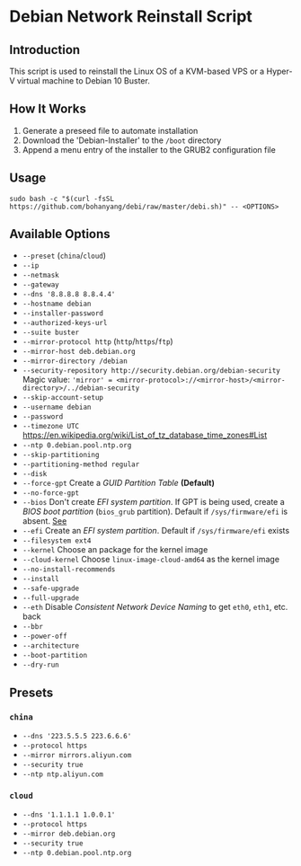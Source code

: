 # Debian Network Reinstall Script

## Introduction

This script is used to reinstall the Linux OS of a KVM-based VPS or a Hyper-V virtual machine to Debian 10 Buster.

## How It Works

1. Generate a preseed file to automate installation
2. Download the 'Debian-Installer' to the `/boot` directory
3. Append a menu entry of the installer to the GRUB2 configuration file

## Usage

    sudo bash -c "$(curl -fsSL https://github.com/bohanyang/debi/raw/master/debi.sh)" -- <OPTIONS>

## Available Options

 - `--preset` (`china`/`cloud`)
 - `--ip`
 - `--netmask`
 - `--gateway`
 - `--dns '8.8.8.8 8.8.4.4'`
 - `--hostname debian`
 - `--installer-password`
 - `--authorized-keys-url`
 - `--suite buster`
 - `--mirror-protocol http` (`http`/`https`/`ftp`)
 - `--mirror-host deb.debian.org`
 - `--mirror-directory /debian`
 - `--security-repository http://security.debian.org/debian-security` Magic value: `'mirror' = <mirror-protocol>://<mirror-host>/<mirror-directory>/../debian-security`
 - `--skip-account-setup`
 - `--username debian`
 - `--password`
 - `--timezone UTC` https://en.wikipedia.org/wiki/List_of_tz_database_time_zones#List
 - `--ntp 0.debian.pool.ntp.org`
 - `--skip-partitioning`
 - `--partitioning-method regular`
 - `--disk`
 - `--force-gpt` Create a *GUID Partition Table* **(Default)**
 - `--no-force-gpt`
 - `--bios` Don't create *EFI system partition*. If GPT is being used, create a *BIOS boot partition* (`bios_grub` partition). Default if `/sys/firmware/efi` is absent. [See](https://askubuntu.com/a/501360)
 - `--efi` Create an *EFI system partition*. Default if `/sys/firmware/efi` exists
 - `--filesystem ext4`
 - `--kernel` Choose an package for the kernel image
 - `--cloud-kernel` Choose `linux-image-cloud-amd64` as the kernel image
 - `--no-install-recommends`
 - `--install`
 - `--safe-upgrade`
 - `--full-upgrade`
 - `--eth` Disable *Consistent Network Device Naming* to get `eth0`, `eth1`, etc. back
 - `--bbr`
 - `--power-off`
 - `--architecture`
 - `--boot-partition`
 - `--dry-run`

## Presets

### `china`

 - `--dns '223.5.5.5 223.6.6.6'`
 - `--protocol https`
 - `--mirror mirrors.aliyun.com`
 - `--security true`
 - `--ntp ntp.aliyun.com`

### `cloud`

 - `--dns '1.1.1.1 1.0.0.1'`
 - `--protocol https`
 - `--mirror deb.debian.org`
 - `--security true`
 - `--ntp 0.debian.pool.ntp.org`
